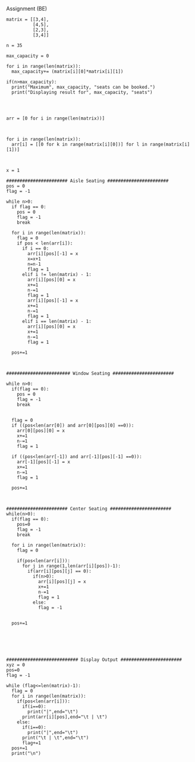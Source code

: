 Assignment (BE)

    matrix = [[3,4],
              [4,5],    
              [2,3],
              [3,4]]

    n = 35

    max_capacity = 0

    for i in range(len(matrix)):
      max_capacity+= (matrix[i][0]*matrix[i][1])

    if(n>max_capacity):
      print("Maximum", max_capacity, "seats can be booked.")
      print("Displaying result for", max_capacity, "seats")




    arr = [0 for i in range(len(matrix))]



    for i in range(len(matrix)):
      arr[i] = [[0 for k in range(matrix[i][0])] for l in range(matrix[i][1])]



    x = 1

    ####################### Aisle Seating #######################
    pos = 0
    flag = -1 

    while n>0:
      if flag == 0:
        pos = 0
        flag = -1
        break

      for i in range(len(matrix)):
        flag = 0
        if pos < len(arr[i]):
          if i == 0:
            arr[i][pos][-1] = x
            x=x+1
            n=n-1
            flag = 1
          elif i != len(matrix) - 1:
            arr[i][pos][0] = x
            x+=1
            n-=1
            flag = 1
            arr[i][pos][-1] = x
            x+=1
            n-=1
            flag = 1
          elif i == len(matrix) - 1:
            arr[i][pos][0] = x
            x+=1
            n-=1
            flag = 1

      pos+=1



    ######################## Window Seating #######################

    while n>0:
      if(flag == 0):
        pos = 0
        flag = -1
        break


      flag = 0
      if ((pos<len(arr[0]) and arr[0][pos][0] ==0)):
        arr[0][pos][0] = x
        x+=1
        n-=1
        flag = 1

      if ((pos<len(arr[-1]) and arr[-1][pos][-1] ==0)):
        arr[-1][pos][-1] = x
        x+=1
        n-=1
        flag = 1

      pos+=1



    ####################### Center Seating #######################
    while(n>0):
      if(flag == 0):
        pos=0
        flag = -1
        break

      for i in range(len(matrix)):
        flag = 0

        if(pos<len(arr[i])):
          for j in range(1,len(arr[i][pos])-1):
            if(arr[i][pos][j] == 0):
              if(n>0):
                arr[i][pos][j] = x
                x+=1
                n-=1
                flag = 1
              else:
                flag = -1


      pos+=1






    ########################### Display Output #######################
    xyz = 0
    pos=0
    flag = -1

    while (flag<=len(matrix)-1):
      flag = 0
      for i in range(len(matrix)):
        if(pos<len(arr[i])):
          if(i==0):
            print("|",end="\t")
          print(arr[i][pos],end="\t | \t")
        else:
          if(i==0):
            print("|",end="\t")
          print("\t | \t",end="\t")
          flag+=1
      pos+=1
      print("\n")



